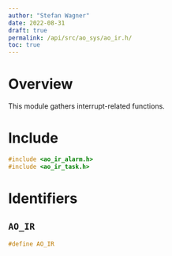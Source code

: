 ```yaml
---
author: "Stefan Wagner"
date: 2022-08-31
draft: true
permalink: /api/src/ao_sys/ao_ir.h/
toc: true
---
```


# Overview

This module gathers interrupt-related functions.

# Include

```c
#include <ao_ir_alarm.h>
#include <ao_ir_task.h>
```

# Identifiers

## `AO_IR`

```c
#define AO_IR
```
